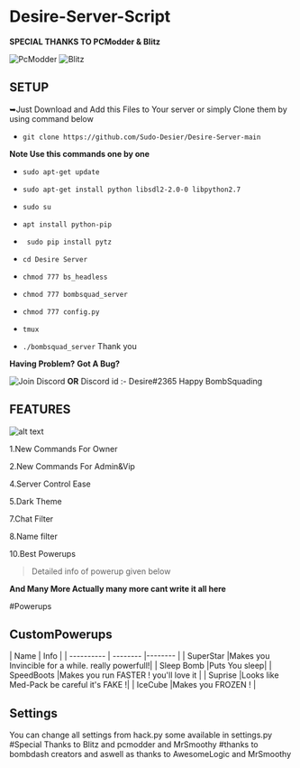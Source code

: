 <h1>Desire-Server-Script</h1>

**SPECIAL THANKS TO PCModder & Blitz**

![PcModder](https://github.com/Mikahael)
![Blitz](https://github.com/Ayush-Deep)

<h2>SETUP</h2>
➥Just Download and Add this Files to Your server or simply Clone them by using command below

- `git clone https://github.com/Sudo-Desier/Desire-Server-main`

**Note Use this commands one by one**

- `sudo apt-get update`
- `sudo apt-get install python libsdl2-2.0-0 libpython2.7`
- `sudo su`
- `apt install python-pip`
- ` sudo pip install pytz`

- `cd Desire Server`
- `chmod 777 bs_headless`
- `chmod 777 bombsquad_server`
- `chmod 777 config.py`
- `tmux`
- `./bombsquad_server`
Thank you

**Having Problem?**
**Got A Bug?**

![Join Discord](https://discord.gg/aKTudX4xNP)
**OR**
Discord id :- Desire#2365
Happy BombSquading

<h2>FEATURES</h2>

![alt text](https://cdn.discordapp.com/attachments/1009755282265604198/1029657021865267212/1665347178606.jpg)


1.New Commands For Owner 

2.New Commands For Admin&Vip

4.Server Control Ease 

5.Dark Theme

7.Chat Filter

8.Name filter 

10.Best Powerups
> Detailed info of powerup given below 

**And Many More Actually many more cant write it all here**

#Powerups
<h2>CustomPowerups</h2>

| Name | Info |
| ---------- | -------- |-------- |
|  SuperStar   |Makes you Invincible for a while. really powerfull!|
|  Sleep Bomb   |Puts You sleep|
|  SpeedBoots   |Makes you run FASTER ! you'll love it   |
|  Suprise   |Looks like Med-Pack be careful it's FAKE !|
|  IceCube   |Makes you FROZEN !   |



<h2>Settings</h2>
You can change all settings from hack.py some available in settings.py 
#Special Thanks to Blitz and pcmodder and MrSmoothy
#thanks to bombdash creators and aswell as thanks to AwesomeLogic and MrSmoothy

